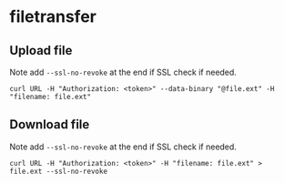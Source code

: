 # filetransfer

## Upload file

Note add `--ssl-no-revoke` at the end if SSL check if needed.

```
curl URL -H "Authorization: <token>" --data-binary "@file.ext" -H "filename: file.ext"
```

## Download file
Note add `--ssl-no-revoke` at the end if SSL check if needed.

```
curl URL -H "Authorization: <token>" -H "filename: file.ext" > file.ext --ssl-no-revoke
```
